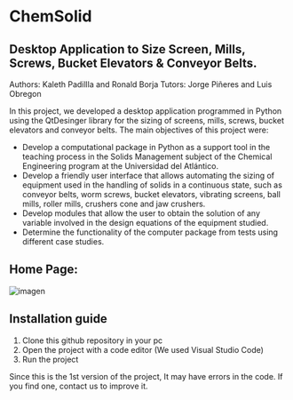 # ChemSolid
## Desktop Application to Size Screen, Mills, Screws, Bucket Elevators & Conveyor Belts. 

Authors: Kaleth Padillla and Ronald Borja 
Tutors: Jorge Piñeres and Luis Obregon

In this project, we developed a desktop application programmed in Python using the QtDesinger library for the sizing of screens, mills, screws, bucket elevators and conveyor belts. The main objectives of this project were:

* Develop a computational package in Python as a support tool in the teaching process in the Solids Management subject of the Chemical Engineering program at the Universidad del Atlántico.
* Develop a friendly user interface that allows automating the sizing of equipment used in the handling of solids in a continuous state, such as conveyor belts, worm screws, bucket elevators, vibrating screens, ball mills, roller mills, crushers cone and jaw crushers.
* Develop modules that allow the user to obtain the solution of any variable involved in the design equations of the equipment studied.
* Determine the functionality of the computer package from tests using different case studies.

## Home Page: 
![imagen](https://github.com/ronaldborja/chemsolid-app/assets/75533154/4242b8b6-dd0b-4ba1-8c5f-bbcfee5f2a2f)

## Installation guide
1. Clone this github repository in your pc
2. Open the project with a code editor (We used Visual Studio Code)
3. Run the project

Since this is the 1st version of the project, It may have errors in the code. If you find one, contact us to improve it. 

